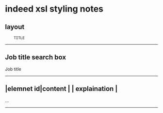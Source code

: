 

# indeed xsl styling notes


## layout
        
        TITLE
--------------------------
Job title search box
--------------------------
Job title

-------------------------
|elemnet id|content     |
| explaination          |
-------------------------
...





-------------------------
